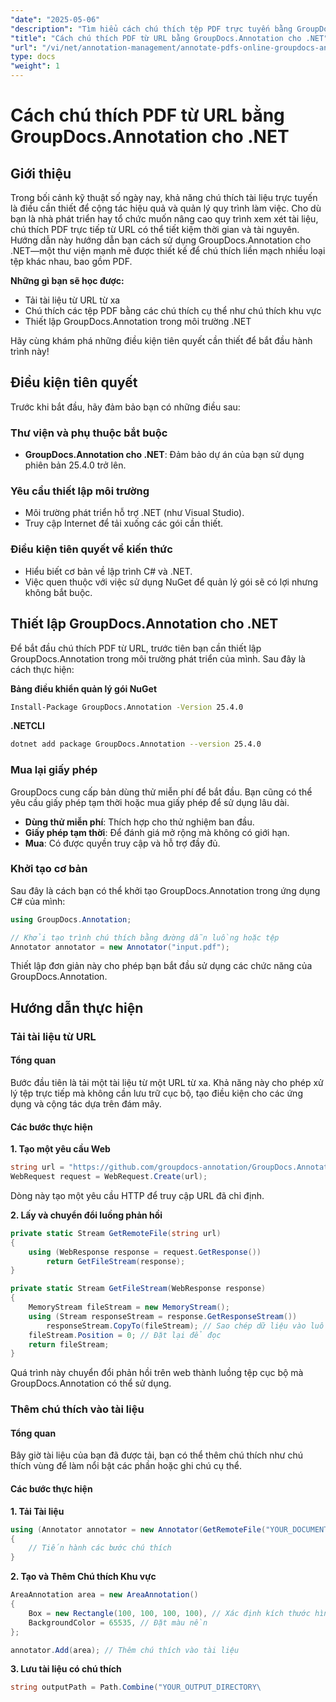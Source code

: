 ```yaml
---
"date": "2025-05-06"
"description": "Tìm hiểu cách chú thích tệp PDF trực tuyến bằng GroupDocs.Annotation cho .NET. Đơn giản hóa quy trình xem xét tài liệu của bạn bằng các kỹ thuật chú thích hiệu quả."
"title": "Cách chú thích PDF từ URL bằng GroupDocs.Annotation cho .NET"
"url": "/vi/net/annotation-management/annotate-pdfs-online-groupdocs-annotation-net/"
type: docs
"weight": 1
---
```


# Cách chú thích PDF từ URL bằng GroupDocs.Annotation cho .NET

## Giới thiệu

Trong bối cảnh kỹ thuật số ngày nay, khả năng chú thích tài liệu trực tuyến là điều cần thiết để cộng tác hiệu quả và quản lý quy trình làm việc. Cho dù bạn là nhà phát triển hay tổ chức muốn nâng cao quy trình xem xét tài liệu, chú thích PDF trực tiếp từ URL có thể tiết kiệm thời gian và tài nguyên. Hướng dẫn này hướng dẫn bạn cách sử dụng GroupDocs.Annotation cho .NET—một thư viện mạnh mẽ được thiết kế để chú thích liền mạch nhiều loại tệp khác nhau, bao gồm PDF.

**Những gì bạn sẽ học được:**
- Tải tài liệu từ URL từ xa
- Chú thích các tệp PDF bằng các chú thích cụ thể như chú thích khu vực
- Thiết lập GroupDocs.Annotation trong môi trường .NET

Hãy cùng khám phá những điều kiện tiên quyết cần thiết để bắt đầu hành trình này!

## Điều kiện tiên quyết

Trước khi bắt đầu, hãy đảm bảo bạn có những điều sau:

### Thư viện và phụ thuộc bắt buộc
- **GroupDocs.Annotation cho .NET**: Đảm bảo dự án của bạn sử dụng phiên bản 25.4.0 trở lên.
  

### Yêu cầu thiết lập môi trường
- Môi trường phát triển hỗ trợ .NET (như Visual Studio).
- Truy cập Internet để tải xuống các gói cần thiết.

### Điều kiện tiên quyết về kiến thức
- Hiểu biết cơ bản về lập trình C# và .NET.
- Việc quen thuộc với việc sử dụng NuGet để quản lý gói sẽ có lợi nhưng không bắt buộc.

## Thiết lập GroupDocs.Annotation cho .NET

Để bắt đầu chú thích PDF từ URL, trước tiên bạn cần thiết lập GroupDocs.Annotation trong môi trường phát triển của mình. Sau đây là cách thực hiện:

**Bảng điều khiển quản lý gói NuGet**

```bash
Install-Package GroupDocs.Annotation -Version 25.4.0
```

**\.NETCLI**

```bash
dotnet add package GroupDocs.Annotation --version 25.4.0
```

### Mua lại giấy phép

GroupDocs cung cấp bản dùng thử miễn phí để bắt đầu. Bạn cũng có thể yêu cầu giấy phép tạm thời hoặc mua giấy phép để sử dụng lâu dài.

- **Dùng thử miễn phí**: Thích hợp cho thử nghiệm ban đầu.
- **Giấy phép tạm thời**: Để đánh giá mở rộng mà không có giới hạn.
- **Mua**: Có được quyền truy cập và hỗ trợ đầy đủ.

### Khởi tạo cơ bản

Sau đây là cách bạn có thể khởi tạo GroupDocs.Annotation trong ứng dụng C# của mình:

```csharp
using GroupDocs.Annotation;

// Khởi tạo trình chú thích bằng đường dẫn luồng hoặc tệp
Annotator annotator = new Annotator("input.pdf");
```

Thiết lập đơn giản này cho phép bạn bắt đầu sử dụng các chức năng của GroupDocs.Annotation.

## Hướng dẫn thực hiện

### Tải tài liệu từ URL

#### Tổng quan

Bước đầu tiên là tải một tài liệu từ một URL từ xa. Khả năng này cho phép xử lý tệp trực tiếp mà không cần lưu trữ cục bộ, tạo điều kiện cho các ứng dụng và cộng tác dựa trên đám mây.

#### Các bước thực hiện

**1. Tạo một yêu cầu Web**

```csharp
string url = "https://github.com/groupdocs-annotation/GroupDocs.Annotation-for-.NET/blob/master/Examples/Resources/SampleFiles/input.pdf?raw=true";
WebRequest request = WebRequest.Create(url);
```

Dòng này tạo một yêu cầu HTTP để truy cập URL đã chỉ định.

**2. Lấy và chuyển đổi luồng phản hồi**

```csharp
private static Stream GetRemoteFile(string url)
{
    using (WebResponse response = request.GetResponse())
        return GetFileStream(response);
}

private static Stream GetFileStream(WebResponse response)
{
    MemoryStream fileStream = new MemoryStream();
    using (Stream responseStream = response.GetResponseStream())
        responseStream.CopyTo(fileStream); // Sao chép dữ liệu vào luồng bộ nhớ
    fileStream.Position = 0; // Đặt lại để đọc
    return fileStream;
}
```

Quá trình này chuyển đổi phản hồi trên web thành luồng tệp cục bộ mà GroupDocs.Annotation có thể sử dụng.

### Thêm chú thích vào tài liệu

#### Tổng quan

Bây giờ tài liệu của bạn đã được tải, bạn có thể thêm chú thích như chú thích vùng để làm nổi bật các phần hoặc ghi chú cụ thể.

#### Các bước thực hiện

**1. Tải Tài liệu**

```csharp
using (Annotator annotator = new Annotator(GetRemoteFile("YOUR_DOCUMENT_DIRECTORY/input.pdf")))
{
    // Tiến hành các bước chú thích
}
```

**2. Tạo và Thêm Chú thích Khu vực**

```csharp
AreaAnnotation area = new AreaAnnotation()
{
    Box = new Rectangle(100, 100, 100, 100), // Xác định kích thước hình chữ nhật
    BackgroundColor = 65535, // Đặt màu nền
};

annotator.Add(area); // Thêm chú thích vào tài liệu
```

**3. Lưu tài liệu có chú thích**

```csharp
string outputPath = Path.Combine("YOUR_OUTPUT_DIRECTORY\